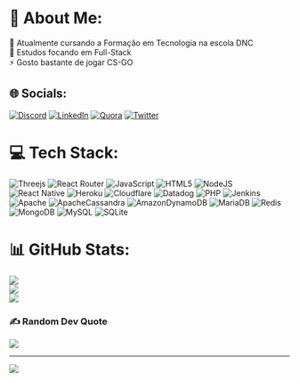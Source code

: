 # 💫 About Me:
🔭 Atualmente cursando a Formação em Tecnologia na escola DNC<br>🌱 Estudos focando em Full-Stack<br>⚡ Gosto bastante de jogar CS-GO


## 🌐 Socials:
[![Discord](https://img.shields.io/badge/Discord-%237289DA.svg?logo=discord&logoColor=white)](https://discord.gg/k1llevrrtone) [![LinkedIn](https://img.shields.io/badge/LinkedIn-%230077B5.svg?logo=linkedin&logoColor=white)](https://linkedin.com/in/barbxrrx) [![Quora](https://img.shields.io/badge/Quora-%23B92B27.svg?logo=Quora&logoColor=white)](https://quora.com/profile/dsfwd) [![Twitter](https://img.shields.io/badge/Twitter-%231DA1F2.svg?logo=Twitter&logoColor=white)](https://twitter.com/barrrbxrx) 

# 💻 Tech Stack:
![Threejs](https://img.shields.io/badge/threejs-black?style=flat&logo=three.js&logoColor=white) ![React Router](https://img.shields.io/badge/React_Router-CA4245?style=flat&logo=react-router&logoColor=white) ![JavaScript](https://img.shields.io/badge/javascript-%23323330.svg?style=flat&logo=javascript&logoColor=%23F7DF1E) ![HTML5](https://img.shields.io/badge/html5-%23E34F26.svg?style=flat&logo=html5&logoColor=white) ![NodeJS](https://img.shields.io/badge/node.js-6DA55F?style=flat&logo=node.js&logoColor=white) ![React Native](https://img.shields.io/badge/react_native-%2320232a.svg?style=flat&logo=react&logoColor=%2361DAFB) ![Heroku](https://img.shields.io/badge/heroku-%23430098.svg?style=flat&logo=heroku&logoColor=white) ![Cloudflare](https://img.shields.io/badge/Cloudflare-F38020?style=flat&logo=Cloudflare&logoColor=white) ![Datadog](https://img.shields.io/badge/datadog-%23632CA6.svg?style=flat&logo=datadog&logoColor=white) ![PHP](https://img.shields.io/badge/php-%23777BB4.svg?style=flat&logo=php&logoColor=white) ![Jenkins](https://img.shields.io/badge/jenkins-%232C5263.svg?style=flat&logo=jenkins&logoColor=white) ![Apache](https://img.shields.io/badge/apache-%23D42029.svg?style=flat&logo=apache&logoColor=white) ![ApacheCassandra](https://img.shields.io/badge/cassandra-%231287B1.svg?style=flat&logo=apache-cassandra&logoColor=white) ![AmazonDynamoDB](https://img.shields.io/badge/Amazon%20DynamoDB-4053D6?style=flat&logo=Amazon%20DynamoDB&logoColor=white) ![MariaDB](https://img.shields.io/badge/MariaDB-003545?style=flat&logo=mariadb&logoColor=white) ![Redis](https://img.shields.io/badge/redis-%23DD0031.svg?style=flat&logo=redis&logoColor=white) ![MongoDB](https://img.shields.io/badge/MongoDB-%234ea94b.svg?style=flat&logo=mongodb&logoColor=white) ![MySQL](https://img.shields.io/badge/mysql-%2300f.svg?style=flat&logo=mysql&logoColor=white) ![SQLite](https://img.shields.io/badge/sqlite-%2307405e.svg?style=flat&logo=sqlite&logoColor=white)
# 📊 GitHub Stats:
![](https://github-readme-stats.vercel.app/api?username=barbaradnc&theme=blue-green&hide_border=false&include_all_commits=false&count_private=false)<br/>
![](https://github-readme-streak-stats.herokuapp.com/?user=barbaradnc&theme=blue-green&hide_border=false)<br/>
![](https://github-readme-stats.vercel.app/api/top-langs/?username=barbaradnc&theme=blue-green&hide_border=false&include_all_commits=false&count_private=false&layout=compact)

### ✍️ Random Dev Quote
![](https://quotes-github-readme.vercel.app/api?type=horizontal&theme=gruvbox)

---
[![](https://visitcount.itsvg.in/api?id=barbaradnc&icon=0&color=0)](https://visitcount.itsvg.in)

<!-- Proudly created with GPRM ( https://gprm.itsvg.in ) -->
